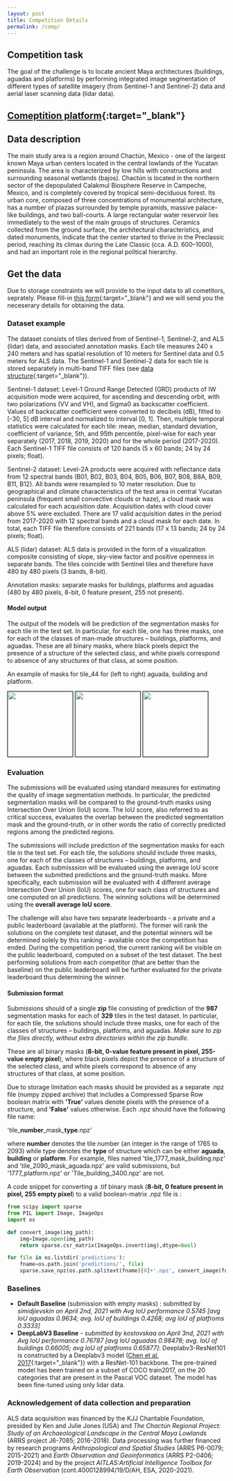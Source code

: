 ```yaml
---
layout: post
title: Competition Details
permalink: /comp/
---
```


## Competition task

The goal of the challenge is to locate ancient Maya architectures (buildings, aguadas and platforms) by performing integrated image segmentation of different types of satellite imagery (from Sentinel-1 and Sentinel-2) data and aerial laser scanning data (lidar data). 

## [Comeptition platform](https://competitions.codalab.org/competitions/30429){:target="_blank"}

## Data description
The main study area is a region around Chactún, Mexico - one of the largest known Maya urban centers located in the central lowlands of the Yucatan peninsula. The area is characterized by low hills with constructions and surrounding seasonal wetlands (bajos). Chactún is located in the northern sector of the depopulated Calakmul Biosphere Reserve in Campeche, Mexico, and is completely covered by tropical semi-deciduous forest. Its urban core, composed of three concentrations of monumental architecture, has a number of plazas surrounded by temple pyramids, massive palace-like buildings, and two ball-courts. A large rectangular water reservoir lies immediately to the west of the main groups of structures. Ceramics collected from the ground surface, the architectural characteristics, and dated monuments, indicate that the center started to thrive in the Preclassic period, reaching its climax during the Late Classic (cca. A.D. 600–1000), and had an important role in the regional political hierarchy.

## Get the data
Due to storage constraints we will provide to the input data to all cometitors, seprately. Please fill-in [this form](https://forms.gle/pycuAiAZoCkrgsyg8){:target="_blank"} and we will send you the neceserary details for obtaining the data.

### Dataset example
The dataset consists of tiles derived from of Sentinel-1, Sentinel-2, and ALS (lidar) data, and associated annotation masks. Each tile measures 240 x 240 meters and has spatial resolution of 10 meters for Sentinel data and 0.5 meters for ALS data. The Sentinel-1 and Sentinel-2 data for each tile is stored separately in multi-band TIFF files (see [data structure](https://biasvariancelabs.github.io/maya_challenge/res/S1%20and%20S2%20TIFF%20file%20structure.pdf){:target="_blank"}).

Sentinel-1 dataset: Level-1 Ground Range Detected (GRD) products of IW acquisition mode were acquired, for ascending and descending orbit, with two polarizations (VV and VH), and Sigma0 as backscatter coefficient. Values of backscatter coefficient were converted to decibels (dB), fitted to [-30, 5] dB interval and normalized to interval [0, 1]. Then, multiple temporal statistics were calculated for each tile: mean, median, standard deviation, coefficient of variance, 5th, and 95th percentile, pixel-wise for each year separately (2017, 2018, 2019, 2020) and for the whole period (2017-2020). Each Sentinel-1 TIFF file consists of 120 bands (5 x 60 bands; 24 by 24 pixels; float).

Sentinel-2 dataset: Level-2A products were acquired with reflectance data from 12 spectral bands (B01, B02, B03, B04, B05, B06, B07, B08, B8A, B09, B11, B12). All bands were resampled to 10 meter resolution. Due to geographical and climate characteristics of the test area in central Yucatan peninsula (frequent small convective clouds or haze), a cloud mask was calculated for each acquisition date. Acquisition dates with cloud cover above 5% were excluded. There are 17 valid acquisition dates in the period from 2017-2020 with 12 spectral bands and a cloud mask for each date. In total, each TIFF file therefore consists of 221 bands (17 x 13 bands; 24 by 24 pixels; float).

ALS (lidar) dataset: ALS data is provided in the form of a visualization composite consisting of slope, sky-view factor and positive openness in separate bands. The tiles coincide with Sentinel tiles and therefore have 480 by 480 pixels (3 bands, 8-bit).

Annotation masks: separate masks for buildings, platforms and aguadas (480 by 480 pixels, 8-bit, 0 feature present, 255 not present).

#### Model output

The output of the models will be prediction of the segmentation masks for each tile in the test set. In particular, for each tile, one has three masks, one for each of the classes of man-made structures – buildings, platforms, and aguadas. These are all binary masks, where black pixels depict the presence of a structure of the selected class, and white pixels correspond to absence of any structures of that class, at some position. 

An example of masks for tile_44 for (left to right) aguada, building and platform.

<kbd><img src="/maya_challenge/res/tile_44_mask_aguada.png" width="150" height="150" style="border: 1px solid #000" /></kbd>
<kbd><img src="/maya_challenge/res/tile_44_mask_building.png" width="150" height="150" style="border: 1px solid #000" /></kbd>
<kbd><img src="/maya_challenge/res/tile_44_mask_platform.png" width="150" height="150" style="border: 1px solid #000" /></kbd>




<!--
![tile_44_mask_aguada](/maya_challenge/res/tile_44_mask_aguada.png)
![tile_44_mask_platfrom](/maya_challenge/res/tile_44_mask_platform.png)
![tile_44_mask_building](/maya_challenge/res/tile_44_mask_building.png)
-->


### Evaluation

The submissions will be evaluated using standard measures for estimating the quality of image segmentation methods. In particular, the predicted segmentation masks will be compared to the ground-truth masks using Intersection Over Union (IoU) score. The IoU score, also referred to as critical success, evaluates the overlap between the predicted segmentation mask and the ground-truth, or in other words the ratio of correctly predicted regions among the predicted regions. 

The submissions will include prediction of the segmentation masks for each tile in the test set. For each tile, the solutions should include three masks, one for each of the classes of structures – buildings, platforms, and aguadas. Each submisssion will be evaluated using the average IoU score between the submitted predictions and the ground-truth masks. More specifically, each submission will be evaluated with 4 different average Intersection Over Union (IoU) scores, one for each class of structures and one computed on all predictions. The winning solutions will be determined using the **overall average IoU score**.

The challenge will also have two separate leaderboards - a private and a public leaderboard (available at the platform). The former will rank the solutions on the complete test dataset, and the potential winners will be determined solely by this ranking - available once the competition has ended. During the competition period, the current ranking will be visible on the public leaderboard, computed on a subset of the test dataset. The best performing solutions from each competitor (that are better than the baseline) on the public leaderboard will be further evaluated for the private leaderboard thus determining the winner. 

#### Submission format

Submissions should of a single **zip** file consisting of prediction of the **987** segmentation masks for each of **329** tiles in the test dataset. In particular, for each tile, the solutions should include three masks, one for each of the classes of structures – buildings, platforms, and aguadas. *Make sure to zip the files directly, without extra directories within the zip bundle.*

These are all binary masks (**8-bit, 0-value feature present in pixel, 255-value empty pixel**), where black pixels depict the presence of a structure of the selected class, and white pixels correspond to absence of any structures of that class, at some position.

Due to storage limitation each masks should be provided as a separate .npz file (numpy zipped archive) that includes a Compressed Sparse Row boolean matrix with **'True'** values denote pixels with the presence of a structure, and **'False'** values otherwise. Each .npz should have the following file name:

'tile\_**number**\_mask\_**type**.npz'

where **number** denotes the tile number (an integer in the range of 1765 to 2093) while type denotes the **type** of structure which can be either **aguada**, **building** or **platform**. For example, files named 'tile_1777_mask_building.npz' and 'tile_2090_mask_aguada.npz' are valid submissions, but '1777_platform.npz' or 'Tile_building_3400.npz' are not.

 

A code snippet for converting a .tif binary mask (**8-bit, 0 feature present in pixel, 255 empty pixel**) to a valid boolean-matrix .npz file is :

```python
from scipy import sparse
from PIL import Image, ImageOps
import os

def convert_image(img_path):
    img=Image.open(img_path)
    return sparse.csr_matrix(ImageOps.invert(img),dtype=bool)

for file in os.listdir('predictions'):
    fname=os.path.join('predictions/', file)
    sparse.save_npz(os.path.splitext(fname)[0]+'.npz', convert_image(fname), compressed=True)
```

### Baselines

- **Default Baseline** (submission with empty masks) : submitted by *simidjievskin on April 2nd, 2021 with Avg IoU performance 0.5745 [avg IoU aguadas 0.9634; avg. IoU of buildings 0.4268; avg IoU of platfroms 0.3333]*
- **DeepLabV3 Baseline** - *submitted by kostovskaa on April 3nd, 2021 with Avg IoU performance 0.76787 [avg IoU aguadas 0.98478; avg. IoU of buildings 0.66005; avg IoU of platfroms 0.65877]*: Deeplabv3-ResNet101 is constructed by a Deeplabv3  model ([Chen et al. 2017](https://arxiv.org/abs/1706.05587v3){:target="_blank"}) with a ResNet-101 backbone. The pre-trained model has been trained on a subset of COCO train2017, on the 20 categories that are present in the Pascal VOC dataset.  The model has been fine-tuned using only lidar data.


### Acknowledgement of data collection and preparation

ALS data acquisition was financed by the KJJ Charitable Foundation, presided by Ken and Julie Jones (USA) and *The Chactún Regional Project: Study of an Archaeological Landscape in the Central Maya Lowlands* (ARRS project J6-7085; 2016-2018). Data processing was further financed by research programs *Anthropological and Spatial Studies* (ARRS P6-0079; 2015-2021) and *Earth Observation and Geoinformatics* (ARRS P2-0406; 2019-2024) and by the project *AITLAS:Artificial Intelligence Toolbox for Earth Observation* (cont.4000128994/19/D/AH, ESA, 2020-2021).
